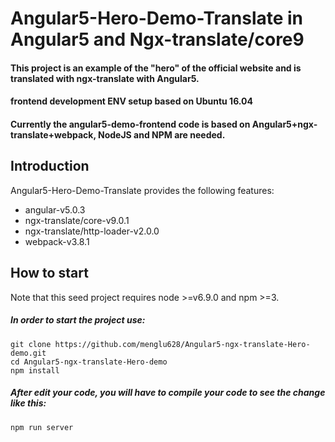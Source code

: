 
# Angular5-Hero-Demo-Translate in Angular5 and Ngx-translate/core9

#### This project is an example of the "hero" of the official website and is translated with ngx-translate with Angular5.

#### frontend development ENV setup based on Ubuntu 16.04

#### Currently the angular5-demo-frontend code is based on Angular5+ngx-translate+webpack, NodeJS and NPM are needed.


## Introduction
Angular5-Hero-Demo-Translate provides the following features:

- angular-v5.0.3
- ngx-translate/core-v9.0.1
- ngx-translate/http-loader-v2.0.0
- webpack-v3.8.1

## How to start

Note that this seed project requires node >=v6.9.0 and npm >=3.

##### In order to start the project use:
    git clone https://github.com/menglu628/Angular5-ngx-translate-Hero-demo.git
    cd Angular5-ngx-translate-Hero-demo
    npm install

##### After edit your code, you will have to compile your code to see the change like this:
    npm run server
